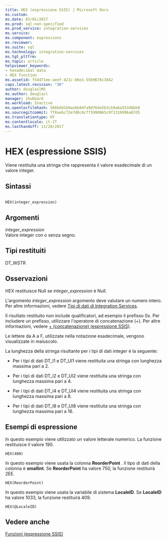 ```yaml
---
title: HEX (espressione SSIS) | Microsoft Docs
ms.custom: 
ms.date: 03/01/2017
ms.prod: sql-non-specified
ms.prod_service: integration-services
ms.service: 
ms.component: expressions
ms.reviewer: 
ms.suite: sql
ms.technology: integration-services
ms.tgt_pltfrm: 
ms.topic: article
helpviewer_keywords:
- hexadecimal data
- HEX function
ms.assetid: f5d471ee-aeef-421c-b6e1-55b9676c3842
caps.latest.revision: "36"
author: douglaslMS
ms.author: douglasl
manager: jhubbard
ms.workload: Inactive
ms.openlocfilehash: 566bdd1b9aebb84fa9d76de5b3cb9a6a55346bb8
ms.sourcegitcommit: 7f8aebc72e7d0c8cff3990865c9f1316996a67d5
ms.translationtype: HT
ms.contentlocale: it-IT
ms.lasthandoff: 11/20/2017
---
```

# <a name="hex-ssis-expression"></a>HEX (espressione SSIS)
  Viene restituita una stringa che rappresenta il valore esadecimale di un valore integer.  
  
## <a name="syntax"></a>Sintassi  
  
```  
  
HEX(integer_expression)  
```  
  
## <a name="arguments"></a>Argomenti  
 *integer_expression*  
 Valore integer con o senza segno.  
  
## <a name="result-types"></a>Tipi restituiti  
 DT_WSTR  
  
## <a name="remarks"></a>Osservazioni  
 HEX restituisce Null se *integer_expression* è Null.  
  
 L'argomento *integer_expression* argomento deve valutare un numero intero. Per altre informazioni, vedere [Tipi di dati di Integration Services](../../integration-services/data-flow/integration-services-data-types.md).  
  
 Il risultato restituito non include qualificatori, ad esempio il prefisso 0x. Per includere un prefisso, utilizzare l'operatore di concatenazione (+). Per altre informazioni, vedere [+ &#40;concatenazione&#41; &#40;espressione SSIS&#41;](../../integration-services/expressions/concatenate-ssis-expression.md).  
  
 Le lettere da A a F, utilizzate nella notazione esadecimale, vengono visualizzate in maiuscolo.  
  
 La lunghezza della stringa risultante per i tipi di dati integer è la seguente:  
  
-   Per i tipi di dati DT_I1 e DT_UI1 viene restituita una stringa con lunghezza massima pari a 2.  
  
-   Per i tipi di dati DT_I2 e DT_UI2 viene restituita una stringa con lunghezza massima pari a 4.  
  
-   Per i tipi di dati DT_I4 e DT_UI4 viene restituita una stringa con lunghezza massima pari a 8.  
  
-   Per i tipi di dati DT_I8 e DT_UI8 viene restituita una stringa con lunghezza massima pari a 16.  
  
## <a name="expression-examples"></a>Esempi di espressione  
 In questo esempio viene utilizzato un valore letterale numerico. La funzione restituisce il valore 190.  
  
```  
HEX(400)   
```  
  
 In questo esempio viene usata la colonna **ReorderPoint** . Il tipo di dati della colonna è **smallint**. Se **ReorderPoint** ha valore 750, la funzione restituirà 2EE.  
  
```  
HEX(ReorderPoint)   
```  
  
 In questo esempio viene usata la variabile di sistema **LocaleID**. Se **LocaleID** ha valore 1033, la funzione restituirà 409.  
  
```  
HEX(@LocaleID)  
```  
  
## <a name="see-also"></a>Vedere anche  
 [Funzioni &#40;espressione SSIS&#41;](../../integration-services/expressions/functions-ssis-expression.md)  
  
  
